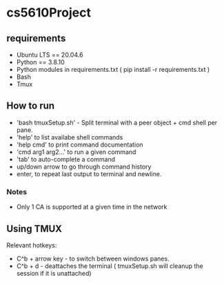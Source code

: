 # cs5610Project

## requirements
* Ubuntu LTS ==  20.04.6 
* Python == 3.8.10
* Python modules in requirements.txt ( pip install -r requirements.txt )
* Bash
* Tmux

## How to run
* 'bash tmuxSetup.sh' - Split terminal with a peer object + cmd shell per pane.
* 'help' to list availabe shell commands
* 'help cmd' to print command documentation
* 'cmd arg1 arg2...' to run a given command 
* 'tab' to auto-complete a command
*  up/down arrow to go through command history
*  enter, to repeat last output to terminal and newline.

### Notes
* Only 1 CA is supported at a given time in the network

## Using TMUX
Relevant hotkeys:
* C^b + arrow key - to switch between windows panes.
* C^b + d - deattaches the terminal ( tmuxSetup.sh will cleanup the session if it is unattached)